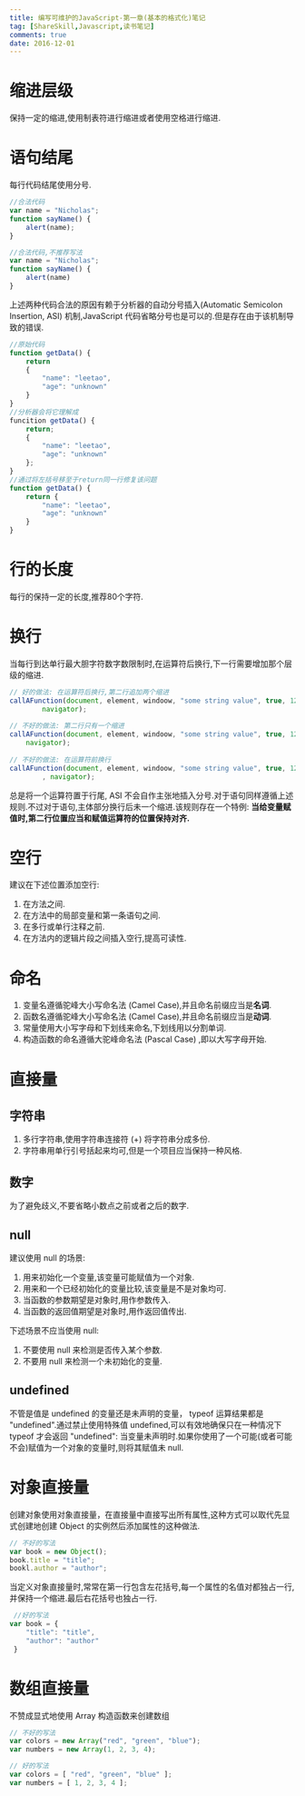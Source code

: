```yaml
---
title: 编写可维护的JavaScript-第一章(基本的格式化)笔记
tag: [ShareSkill,Javascript,读书笔记]
comments: true
date: 2016-12-01
---
```




# 缩进层级

保持一定的缩进,使用制表符进行缩进或者使用空格进行缩进.

# 语句结尾

每行代码结尾使用分号.

```javascript
//合法代码
var name = "Nicholas";
function sayName() {
    alert(name);
}

//合法代码,不推荐写法
var name = "Nicholas";
function sayName() {
    alert(name)
}
```
上述两种代码合法的原因有赖于分析器的自动分号插入(Automatic Semicolon Insertion, ASI) 机制,JavaScript 代码省略分号也是可以的.但是存在由于该机制导致的错误.

```javascript
//原始代码
function getData() {
    return 
    {
        "name": "leetao",
        "age": "unknown"
    }
}
//分析器会将它理解成
funcition getData() {
    return;
    {
        "name": "leetao",
        "age": "unknown"
    };
}
//通过将左括号移至于return同一行修复该问题
function getData() {
    return {
        "name": "leetao",
        "age": "unknown"
    }
}
```

# 行的长度

每行的保持一定的长度,推荐80个字符.

# 换行

当每行到达单行最大胆字符数字数限制时,在运算符后换行,下一行需要增加那个层级的缩进.

```javascript
// 好的做法: 在运算符后换行,第二行追加两个缩进
callAFunction(document, element, windoow, "some string value", true, 123,
        navigator);
        
// 不好的做法: 第二行只有一个缩进
callAFunction(document, element, windoow, "some string value", true, 123,
    navigator);
    
// 不好的做法: 在运算符前换行
callAFunction(document, element, windoow, "some string value", true, 123
        , navigator);
```
 
总是将一个运算符置于行尾, ASI 不会自作主张地插入分号.对于语句同样遵循上述规则.不过对于语句,主体部分换行后未一个缩进.该规则存在一个特例: **当给变量赋值时,第二行位置应当和赋值运算符的位置保持对齐.**
 
 
# 空行

建议在下述位置添加空行:

 1. 在方法之间.
 2. 在方法中的局部变量和第一条语句之间.
 3. 在多行或单行注释之前.
 4. 在方法内的逻辑片段之间插入空行,提高可读性.
 

# 命名

1. 变量名遵循驼峰大小写命名法 (Camel Case),并且命名前缀应当是**名词**.
2. 函数名遵循驼峰大小写命名法 (Camel Case),并且命名前缀应当是**动词**.
3. 常量使用大小写字母和下划线来命名,下划线用以分割单词.
4. 构造函数的命名遵循大驼峰命名法 (Pascal Case) ,即以大写字母开始.

# 直接量

## 字符串

1. 多行字符串,使用字符串连接符 (+) 将字符串分成多份.
2. 字符串用单行引号括起来均可,但是一个项目应当保持一种风格.

## 数字

为了避免歧义,不要省略小数点之前或者之后的数字.

## null

建议使用 null 的场景:

1. 用来初始化一个变量,该变量可能赋值为一个对象.
2. 用来和一个已经初始化的变量比较,该变量是不是对象均可.
3. 当函数的参数期望是对象时,用作参数传入.
4. 当函数的返回值期望是对象时,用作返回值传出.

下述场景不应当使用 null:

1. 不要使用 null 来检测是否传入某个参数.
2. 不要用 null 来检测一个未初始化的变量.

## undefined

不管是值是 undefined 的变量还是未声明的变量， typeof 运算结果都是 "undefined".通过禁止使用特殊值 undefined,可以有效地确保只在一种情况下 typeof 才会返回 "undefined": 当变量未声明时.如果你使用了一个可能(或者可能不会)赋值为一个对象的变量时,则将其赋值未 null.

# 对象直接量

创建对象使用对象直接量，在直接量中直接写出所有属性,这种方式可以取代先显式创建地创建 Object 的实例然后添加属性的这种做法.

```javascript
// 不好的写法
var book = new Object();
book.title = "title";
bookl.author = "author";
```
 
当定义对象直接量时,常常在第一行包含左花括号,每一个属性的名值对都独占一行,并保持一个缩进.最后右花括号也独占一行.
 
```javascript
 //好的写法
var book = {
    "title": "title",
    "author": "author"
 }
```
# 数组直接量

不赞成显式地使用 Array  构造函数来创建数组

```javascript
// 不好的写法
var colors = new Array("red", "green", "blue");
var numbers = new Array(1, 2, 3, 4);

// 好的写法
var colors = [ "red", "green", "blue" ];
var numbers = [ 1, 2, 3, 4 ];
```
 
 
 
 
 
 
 